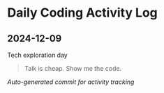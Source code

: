 # Daily Coding Activity Log

## 2024-12-09

Tech exploration day

> Talk is cheap. Show me the code.

*Auto-generated commit for activity tracking*
